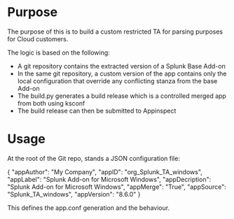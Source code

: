 # Purpose

The purpose of this is to build a custom restricted TA for parsing purposes for Cloud customers.

The logic is based on the following:

- A git repository contains the extracted version of a Splunk Base Add-on
- In the same git repository, a custom version of the app contains only the local configuration that override any conflicting stanza from the base Add-on
- The build.py generates a build release which is a controlled merged app from both using ksconf
- The build release can then be submitted to Appinspect

# Usage

At the root of the Git repo, stands a JSON configuration file:

{
"appAuthor": "My Company",
"appID": "org_Splunk_TA_windows",
"appLabel": "Splunk Add-on for Microsoft Windows",
"appDecription": "Splunk Add-on for Microsoft Windows",
"appMerge": "True",
"appSource": "Splunk_TA_windows",
"appVersion": "8.6.0"
}

This defines the app.conf generation and the behaviour.
